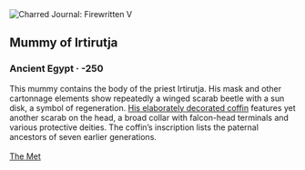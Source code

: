 <div class="artwork-of-the-day">
  <div class="container">
    <div class="img-wrapper">
      <img
        src="https://uploads6.wikiart.org/00244/images/ancient-egyptian-painting/mummy-of-irtirutja.jpg!Large.jpg"
        alt="Charred Journal: Firewritten V" />
    </div>
    <div class="artwork-detail">
      <div class="artwork-origin"> 
        <h2 class="artwork-name">Mummy of Irtirutja</h2>
        <h3 class="artist">
          Ancient Egypt
                    ·  -250
        </h3>
      </div>
      <p class="description">
        <span class="artwork-description-text ng-binding" ng-bind-html="viewModel.ArtworkOfTheDay.Description | unsafe">This mummy contains the body of the priest Irtirutja. His mask and other cartonnage elements show repeatedly a winged scarab beetle with a sun disk, a symbol of regeneration. <a target="_blank" href="https://www.wikiart.org/en/ancient-egyptian-painting/coffin-of-irtirutja--250">His elaborately decorated coffin</a> features yet another scarab on the head, a broad collar with falcon-head terminals and various protective deities. The coffin’s inscription lists the paternal ancestors of seven earlier generations.<br><br><a target="_blank" href="https://www.metmuseum.org/art/collection/search/551164">The Met</a></span>
                        <div class="text-shadow-container" ng-show="showShadow" style=""></div>
      </p>
    </div>
  </div>

</div>
